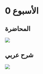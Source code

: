 
# الأسبوع 0

## المحاضرة

![](https://www.youtube.com/watch?v=3LPJfIKxwWc&ab_channel=CS50)

## شرح عربي

![](https://www.youtube.com/watch?v=3sLZWRGrD34&list=PLnrlZUDQofUv7JE4QIahAyztrQU9bnJmd&index=2&ab_channel=CodersCamp-RashaAbdeen)

